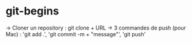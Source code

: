 # git-begins

-> Cloner un repository : git clone + URL
-> 3 commandes de push (pour Mac) : 'git add .', 'git commit -m + "message"', 'git push'
